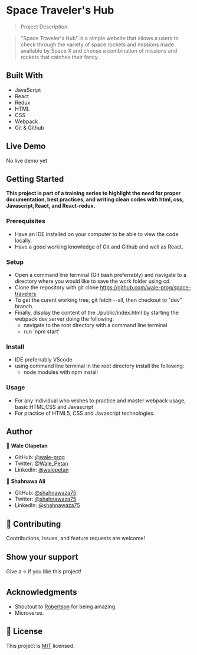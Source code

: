 # Space Traveler's Hub

> Project Description.

> "Space Traveler's Hub" is a simple website that allows a users to check through the variety of space rockets and missions made available by Space X and choose a combination of missions and rockets that catches their fancy.

## Built With

- JavaScript
- React
- Redux
- HTML
- CSS
- Webpack
- Git & Github

## Live Demo
No live demo yet

## Getting Started

**This project is part of a training series to highlight the need for proper documentation, best practices, and writing clean codes with html, css, Javascript,React, and React-redux.**

### Prerequisites

- Have an IDE installed on your computer to be able to view the code locally.
- Have a good working knowledge of Git and Github and well as React.

### Setup

- Open a command line terminal (Git bash preferrably) and navigate to a directory where you would like to save the work folder using cd.
- Clone the repository with git clone https://github.com/wale-prog/space-travelers
- To get the curent working tree, git fetch --all, then checkout to "dev" branch.
- Finally, display the content of the ./public/index.html by starting the webpack dev server doing the following:
  - navigate to the root directory with a command line terminal
  - run 'npm start'

### Install

- IDE preferrably VScode
- using command line terminal in the root directory install the following:
  - node modules with npm install 

### Usage

- For any individual who wishes to practice and master webpack usage, basic HTML,CSS and Javascript
- For practice of HTML5, CSS and Javascript technologies.

## Author

👤 **Wale Olapetan**

- GitHub: [@wale-prog](https://github.com/wale-prog)
- Twitter: [@Wale_Petan](https://twitter.com/wale_Petan)
- LinkedIn: [@walepetan](https://www.linkedin.com/in/walepetan/)

👤 **Shahnawa Ali**

- GitHub: [@shahnawaza75](https://github.com/shahnawaza75)
- Twitter: [@shahnawaza75](https://twitter.comshahnawaza75)
- LinkedIn: [@shahnawaza75](https://www.linkedin.com/in/shahnawaza75/)

## 🤝 Contributing

Contributions, issues, and feature requests are welcome!

## Show your support

Give a ⭐️ if you like this project!

## Acknowledgments

- Shoutout to [Robertson](https://github.com/bobb-Rob) for being amazing.
- Microverse.

## 📝 License

This project is [MIT](./LICENSE) licensed.
